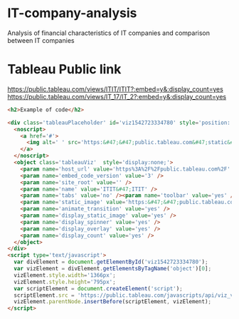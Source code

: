 # IT-company-analysis
Analysis of financial characteristics of IT companies and comparison between IT companies
# Tableau Public link
https://public.tableau.com/views/ITIT/ITIT?:embed=y&:display_count=yes
https://public.tableau.com/views/IT_17/IT_2?:embed=y&:display_count=yes

```html
<h2>Example of code</h2>

<div class='tableauPlaceholder' id='viz1542723334780' style='position: relative'>
  <noscript>
    <a href='#'>
      <img alt=' ' src='https:&#47;&#47;public.tableau.com&#47;static&#47;images&#47;IT&#47;ITIT&#47;ITIT&#47;1_rss.png' style='border: none' />
    </a>
  </noscript>
  <object class='tableauViz'  style='display:none;'>
    <param name='host_url' value='https%3A%2F%2Fpublic.tableau.com%2F' /> 
    <param name='embed_code_version' value='3' /> 
    <param name='site_root' value='' />
    <param name='name' value='ITIT&#47;ITIT' />
    <param name='tabs' value='no' /><param name='toolbar' value='yes' />
    <param name='static_image' value='https:&#47;&#47;public.tableau.com&#47;static&#47;images&#47;IT&#47;ITIT&#47;ITIT&#47;1.png' /> 
    <param name='animate_transition' value='yes' />
    <param name='display_static_image' value='yes' />
    <param name='display_spinner' value='yes' />
    <param name='display_overlay' value='yes' />
    <param name='display_count' value='yes' />
  </object>
</div>                
<script type='text/javascript'>                    
  var divElement = document.getElementById('viz1542723334780');                    
  var vizElement = divElement.getElementsByTagName('object')[0];                    
  vizElement.style.width='1366px';
  vizElement.style.height='795px';                    
  var scriptElement = document.createElement('script');                    
  scriptElement.src = 'https://public.tableau.com/javascripts/api/viz_v1.js';                    
  vizElement.parentNode.insertBefore(scriptElement, vizElement);                
</script>
```

